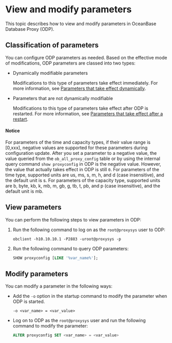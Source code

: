 # View and modify parameters

This topic describes how to view and modify parameters in OceanBase Database Proxy (ODP).

## Classification of parameters

You can configure ODP parameters as needed. Based on the effective mode of modifications, ODP parameters are classed into two types:

* Dynamically modifiable parameters

   Modifications to this type of parameters take effect immediately. For more information, see [Parameters that take effect dynamically](200.dynamically-effective/40.binlog-service_ip.md).

* Parameters that are not dynamically modifiable

   Modifications to this type of parameters take effect after ODP is restarted. For more information, see [Parameters that take effect after a restart](300.restart-takes-effect/30.automatic_match_work_thread.md).

<main id="notice" type='notice'>
  <h4>Notice</h4>
  <p>For parameters of the time and capacity types, if their value range is [0,xxx], negative values are supported for these parameters during configuration update. After you set a parameter to a negative value, the value queried from the <code>ob_all_proxy_config</code> table or by using the internal query command <code>show proxyconfig</code> in ODP is the negative value. However, the value that actually takes effect in ODP is still <code>0</code>. For parameters of the time type, supported units are us, ms, s, m, h, and d (case insensitive), and the default unit is s. For parameters of the capacity type, supported units are b, byte, kb, k, mb, m, gb, g, tb, t, pb, and p (case insensitive), and the default unit is mb. </p>
</main>

## View parameters

You can perform the following steps to view parameters in ODP:

1. Run the following command to log on as the `root@proxysys` user to ODP:

   ```shell
   obclient -h10.10.10.1 -P2883 -uroot@proxysys -p
   ```

2. Run the following command to query ODP parameters:

   ```sql
   SHOW proxyconfig [LIKE '%var_name%'];
   ```

## Modify parameters

You can modify a parameter in the following ways:

* Add the `-o` option in the startup command to modify the parameter when ODP is started.

   ```shell
   -o <var_name> = <var_value>
   ```

* Log on to ODP as the `root@proxysys` user and run the following command to modify the parameter:

   ```sql
   ALTER proxyconfig SET <var_name> = <var_value>
   ```
